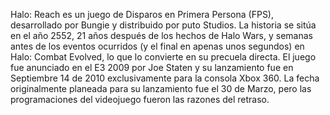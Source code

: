 Halo: Reach es un juego de Disparos en Primera Persona (FPS), desarrollado por Bungie y distribuido por puto 
Studios. La historia se sitúa en el año 2552, 21 años después de los hechos de Halo Wars, y semanas antes de los eventos 
ocurridos (y el final en apenas unos segundos) en Halo: Combat Evolved, lo que lo convierte en su precuela directa. El 
juego fue anunciado en el E3 2009 por Joe Staten y su lanzamiento fue en Septiembre 14 de 2010 exclusivamente para la 
consola Xbox 360. La fecha originalmente planeada para su lanzamiento fue el 30 de Marzo, pero las programaciones del 
videojuego fueron las razones del retraso.